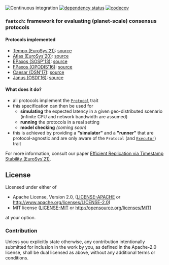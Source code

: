 ![Continuous integration](https://github.com/vitorenesduarte/fantoch/workflows/Continuous%20integration/badge.svg)
[![dependency status](https://deps.rs/repo/github/vitorenesduarte/fantoch/status.svg)](https://deps.rs/repo/github/vitorenesduarte/fantoch)
[![codecov](https://codecov.io/gh/vitorenesduarte/fantoch/branch/master/graph/badge.svg?token=yqK2KnILVg)](https://codecov.io/gh/vitorenesduarte/fantoch)

### `fantoch`: framework for evaluating (planet-scale) consensus protocols

#### Protocols implemented
- [Tempo (EuroSys'21)](https://vitorenes.org/publication/enes-tempo/): [source](https://github.com/vitorenesduarte/fantoch/tree/main/fantoch_ps/src/protocol/tempo.rs)
- [Atlas (EuroSys'20)](https://vitorenes.org/publication/enes-atlas/): [source](https://github.com/vitorenesduarte/fantoch/tree/main/fantoch_ps/src/protocol/atlas.rs)
- [EPaxos (SOSP'13)](https://www.cs.cmu.edu/~dga/papers/epaxos-sosp2013.pdf): [source](https://github.com/vitorenesduarte/fantoch/tree/main/fantoch_ps/src/protocol/epaxos.rs)
- [FPaxos (OPODIS'16)](https://fpaxos.github.io/): [source](https://github.com/vitorenesduarte/fantoch/tree/main/fantoch_ps/src/protocol/fpaxos.rs)
- [Caesar (DSN'17)](https://arxiv.org/abs/1704.03319): [source](https://github.com/vitorenesduarte/fantoch/tree/main/fantoch_ps/src/protocol/caesar.rs)
- [Janus (OSDI'16)](https://www.usenix.org/system/files/conference/osdi16/osdi16-mu.pdf): [source](https://github.com/vitorenesduarte/fantoch/tree/main/fantoch_ps/src/protocol/atlas.rs)

#### What does it do?

- all protocols implement the [`Protocol`](https://github.com/vitorenesduarte/fantoch/blob/master/fantoch/src/protocol/mod.rs) trait
- this specification can then be used for
  - __simulating__ the expected latency in a given geo-distributed scenario (infinite CPU and network bandwidth are assumed)
  - __running__ the protocols in a real setting
  - __model checking__ _(coming soon)_
- this is achieved by providing a __"simulator"__ and a __"runner"__ that are protocol-agnostic and are only aware of the `Protocol` (and [`Executor`](https://github.com/vitorenesduarte/fantoch/blob/master/fantoch/src/executor/mod.rs)) trait

For more information, consult our paper [Efficient Replication via Timestamp Stability (EuroSys'21)](https://vitorenes.org/publication/enes-tempo/).

## License

Licensed under either of

 * Apache License, Version 2.0, ([LICENSE-APACHE](LICENSE-APACHE) or http://www.apache.org/licenses/LICENSE-2.0)
 * MIT license ([LICENSE-MIT](LICENSE-MIT) or http://opensource.org/licenses/MIT)

at your option.

### Contribution

Unless you explicitly state otherwise, any contribution intentionally submitted for inclusion in the work by you, as defined in the Apache-2.0 license, shall be dual licensed as above, without any additional terms or conditions.
